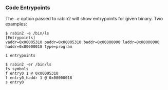### Code Entrypoints

The `-e` option passed to rabin2 will show entrypoints for given binary. Two examples:

```
$ rabin2 -e /bin/ls
[Entrypoints]
vaddr=0x00005310 paddr=0x00005310 baddr=0x00000000 laddr=0x00000000 haddr=0x00000018 type=program

1 entrypoints

$ rabin2 -er /bin/ls
fs symbols
f entry0 1 @ 0x00005310
f entry0_haddr 1 @ 0x00000018
s entry0
```
